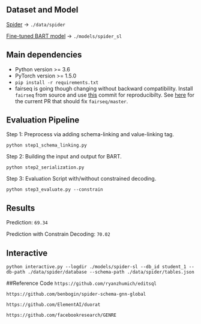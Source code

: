 ## Dataset and Model
[Spider](https://github.com/taoyds/spider) -> `./data/spider`

[Fine-tuned BART model](https://huggingface.co/dreamerdeo/mark-bart/tree/main)  -> `./models/spider_sl`



## Main dependencies
* Python version >= 3.6
* PyTorch version >= 1.5.0
* `pip install -r requirements.txt`
* fairseq is going though changing without backward compatibility. Install `fairseq` from source and use [this](https://github.com/nicola-decao/fairseq/tree/fixing_prefix_allowed_tokens_fn) commit for reproducibilty. See [here](https://github.com/pytorch/fairseq/pull/3276) for the current PR that should fix `fairseq/master`.


## Evaluation Pipeline
Step 1: Preprocess via adding schema-linking and value-linking tag.

`python step1_schema_linking.py`

Step 2: Building the input and output for BART.

`python step2_serialization.py`

Step 3: Evaluation Script with/without constrained decoding.

`python step3_evaluate.py --constrain`

## Results
Prediction: `69.34`

Prediction with Constrain Decoding: `70.02`

## Interactive
`python interactive.py --logdir ./models/spider-sl --db_id student_1 --db-path ./data/spider/database --schema-path ./data/spider/tables.json`

##Reference Code
`https://github.com/ryanzhumich/editsql`

`https://github.com/benbogin/spider-schema-gnn-global`

`https://github.com/ElementAI/duorat`

`https://github.com/facebookresearch/GENRE`